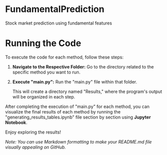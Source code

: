 # FundamentalPrediction
Stock market prediction using fundamental features

# Running the Code

To execute the code for each method, follow these steps:

1. **Navigate to the Respective Folder:** Go to the directory related to the specific method you want to run.

2. **Execute "main.py":** Run the "main.py" file within that folder.

   This will create a directory named "Results," where the program's output will be organized in each step.

After completing the execution of "main.py" for each method, you can visualize the final results of each method by running the "generating_results_tables.ipynb" file section by section using **Jupyter Notebook**.

Enjoy exploring the results!

*Note: You can use Markdown formatting to make your README.md file visually appealing on GitHub.*
